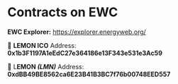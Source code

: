 # Contracts on EWC

**EWC Explorer:** https://explorer.energyweb.org/

🍋 **LEMON ICO**
Address: **0x1b3F1197A1eEdC27e364186e13F343e531e3Ac59**

🍋 L**EMON _(LMN)_** 
Address: **0xdBB49BE8562ca6E23B41B3BC7f76b00748EED557**
